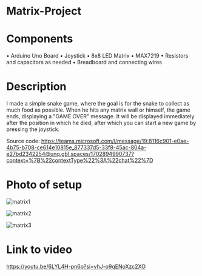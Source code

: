 # Matrix-Project

# Components
• Arduino Uno Board
• Joystick
• 8x8 LED Matrix
• MAX7219
• Resistors and capacitors as needed
• Breadboard and connecting wires

# Description 
I made a simple snake game, where the goal is for the snake to collect as much food as possible. When he hits any matrix wall or himself, the game ends, displaying a "GAME OVER" message. It will be displayed immediately after the position in which he died, after which you can start a new game by pressing the joystick.

Source code: https://teams.microsoft.com/l/message/19:8116c901-e0ae-4b75-b708-ce614e10815e_877337d5-33f8-45ac-804a-e27bd2342254@unq.gbl.spaces/1702894990737?context=%7B%22contextType%22%3A%22chat%22%7D

# Photo of setup

![matrix1](https://github.com/Ramona23serban/Matrix-Project/assets/116956079/40b9097c-e88c-42d6-935b-1fad8f04a0ca)


![matrix2](https://github.com/Ramona23serban/Matrix-Project/assets/116956079/ff953f45-0a63-4ec6-906c-00ee8d188380)

![matrix3](https://github.com/Ramona23serban/Matrix-Project/assets/116956079/dc3f02f1-a5ef-4ab5-a19e-cd68a137dd19)

# Link to video
https://youtu.be/6LYL4H-pn6o?si=vhJ-o9qENoXzc2XO
